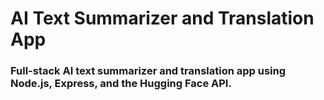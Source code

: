 # AI Text Summarizer and Translation App

### Full-stack AI text summarizer and translation app using Node.js, Express, and the Hugging Face API.
